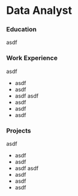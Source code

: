 # Data Analyst

### Education
asdf

### Work Experience
asdf
- asdf
- asdf
- asdf
asdf
- asdf
- asdf
- asdf


### Projects
asdf
- asdf
- asdf
- asdf
asdf
- asdf
- asdf
- asdf
